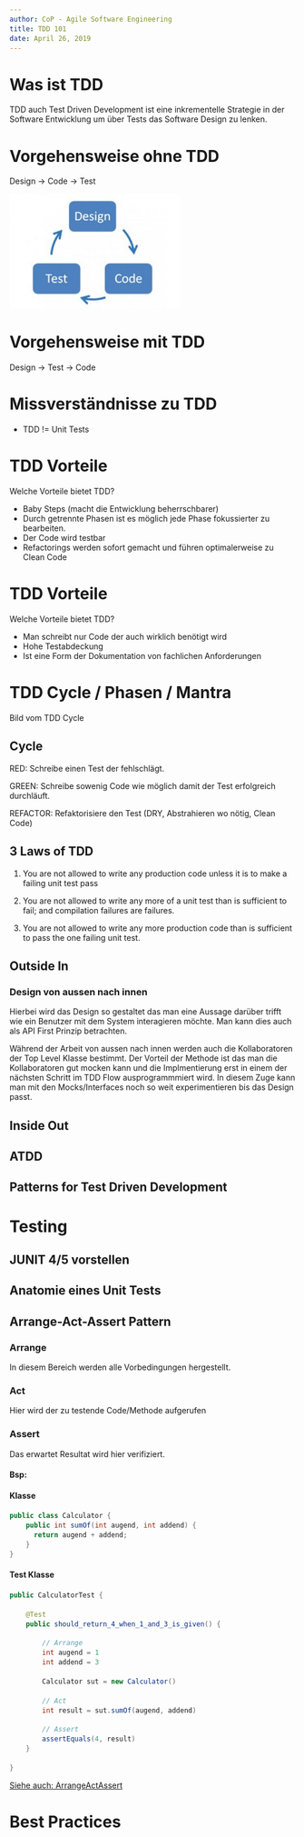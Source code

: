 ```yaml
---
author: CoP - Agile Software Engineering
title: TDD 101
date: April 26, 2019
---
```

# Was ist TDD

TDD auch Test Driven Development ist eine inkrementelle Strategie in der Software Entwicklung
um über Tests das Software Design zu lenken.

# Vorgehensweise ohne TDD

Design -> Code -> Test
 
![alt text](assets/design-code-test.jpg "Logo Title Text 1")

# Vorgehensweise mit TDD
Design -> Test -> Code

# Missverständnisse zu TDD

- TDD != Unit Tests

# TDD Vorteile

Welche Vorteile bietet TDD?

- Baby Steps (macht die Entwicklung beherrschbarer)
- Durch getrennte Phasen ist es möglich jede Phase fokussierter zu bearbeiten.
- Der Code wird testbar
- Refactorings werden sofort gemacht und führen optimalerweise zu Clean Code

# TDD Vorteile

Welche Vorteile bietet TDD?

- Man schreibt nur Code der auch wirklich benötigt wird
- Hohe Testabdeckung
- Ist eine Form der Dokumentation von fachlichen Anforderungen


# TDD Cycle / Phasen / Mantra

Bild vom TDD Cycle

## Cycle

RED: Schreibe einen Test der fehlschlägt.

GREEN: Schreibe sowenig Code wie möglich damit der Test erfolgreich durchläuft.

REFACTOR: Refaktorisiere den Test (DRY, Abstrahieren wo nötig, Clean Code)

## 3 Laws of TDD

1. You are not allowed to write any production code unless it is to make a failing unit test pass

2. You are not allowed to write any more of a unit test than is sufficient to fail; and compilation failures are failures.

3. You are not allowed to write any more production code than is sufficient to pass the one failing unit test.

## Outside In

### Design von aussen nach innen

Hierbei wird das Design so gestaltet das man eine Aussage darüber trifft wie ein Benutzer mit dem System interagieren möchte. Man kann dies auch als API First Prinzip betrachten.

Während der Arbeit von aussen nach innen werden auch die Kollaboratoren der Top Level Klasse bestimmt. Der Vorteil der Methode ist das man die Kollaboratoren gut mocken kann und die Implmentierung erst in einem der nächsten Schritt im TDD Flow ausprogrammmiert wird. In diesem Zuge kann man mit den Mocks/Interfaces noch so weit experimentieren bis das Design passt.



## Inside Out

## ATDD

## Patterns for Test Driven Development


# Testing
## JUNIT 4/5 vorstellen
## Anatomie eines Unit Tests
## Arrange-Act-Assert Pattern

### Arrange 
In diesem Bereich werden alle Vorbedingungen hergestellt.

### Act
Hier wird der zu testende Code/Methode aufgerufen

### Assert
Das erwartet Resultat wird hier verifiziert.

#### Bsp:

#### Klasse

```java
public class Calculator {
    public int sumOf(int augend, int addend) {
      return augend + addend;
    }
}
```

#### Test Klasse

```java
public CalculatorTest {

    @Test
    public should_return_4_when_1_and_3_is_given() {

        // Arrange
        int augend = 1
        int addend = 3

        Calculator sut = new Calculator()

        // Act
        int result = sut.sumOf(augend, addend)

        // Assert
        assertEquals(4, result)
    }

}
```
[Siehe auch: ArrangeActAssert](http://wiki.c2.com/?ArrangeActAssert)


# Best Practices
